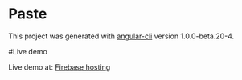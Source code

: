# Paste

This project was generated with [angular-cli](https://github.com/angular/angular-cli) version 1.0.0-beta.20-4.

#Live demo

Live demo at: [Firebase hosting](happy-pasting.firebaseapp.com/home)